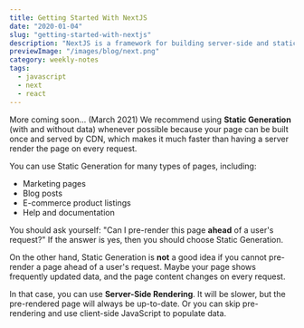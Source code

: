 ```yaml
---
title: Getting Started With NextJS
date: "2020-01-04"
slug: "getting-started-with-nextjs"
description: "NextJS is a framework for building server-side and static sites in ReactJS. Generally pre-rendered sites with ease"
previewImage: "/images/blog/next.png"
category: weekly-notes
tags:
  - javascript
  - next
  - react
---
```


More coming soon... (March 2021)
We recommend using **Static Generation** (with and without data) whenever possible because your page can be built once and served by CDN, which makes it much faster than having a server render the page on every request.

You can use Static Generation for many types of pages, including:

- Marketing pages
- Blog posts
- E-commerce product listings
- Help and documentation

You should ask yourself: "Can I pre-render this page **ahead** of a user's request?" If the answer is yes, then you should choose Static Generation.

On the other hand, Static Generation is **not** a good idea if you cannot pre-render a page ahead of a user's request. Maybe your page shows frequently updated data, and the page content changes on every request.

In that case, you can use **Server-Side Rendering**. It will be slower, but the pre-rendered page will always be up-to-date. Or you can skip pre-rendering and use client-side JavaScript to populate data.
